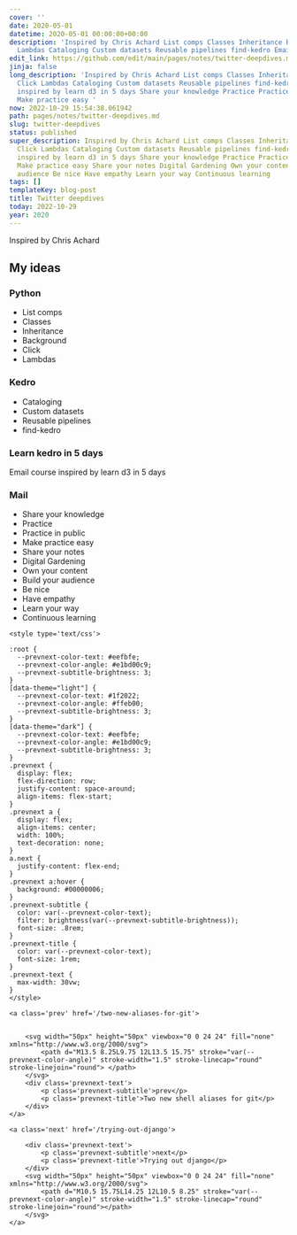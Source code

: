 ```yaml
---
cover: ''
date: 2020-05-01
datetime: 2020-05-01 00:00:00+00:00
description: 'Inspired by Chris Achard List comps Classes Inheritance Background Click
  Lambdas Cataloging Custom datasets Reusable pipelines find-kedro Email course inspired '
edit_link: https://github.com/edit/main/pages/notes/twitter-deepdives.md
jinja: false
long_description: 'Inspired by Chris Achard List comps Classes Inheritance Background
  Click Lambdas Cataloging Custom datasets Reusable pipelines find-kedro Email course
  inspired by learn d3 in 5 days Share your knowledge Practice Practice in public
  Make practice easy '
now: 2022-10-29 15:54:38.061942
path: pages/notes/twitter-deepdives.md
slug: twitter-deepdives
status: published
super_description: Inspired by Chris Achard List comps Classes Inheritance Background
  Click Lambdas Cataloging Custom datasets Reusable pipelines find-kedro Email course
  inspired by learn d3 in 5 days Share your knowledge Practice Practice in public
  Make practice easy Share your notes Digital Gardening Own your content Build your
  audience Be nice Have empathy Learn your way Continuous learning
tags: []
templateKey: blog-post
title: Twitter deepdives
today: 2022-10-29
year: 2020
---
```


Inspired by Chris Achard

## My ideas

### Python

* List comps
* Classes
* Inheritance
* Background
* Click
* Lambdas

### Kedro

* Cataloging
* Custom datasets
* Reusable pipelines
* find-kedro

### Learn kedro in 5 days

Email course inspired by learn d3 in 5 days

### Mail

* Share your knowledge
* Practice
* Practice in public
* Make practice easy
* Share your notes
* Digital Gardening
* Own your content
* Build your audience
* Be nice
* Have empathy
* Learn your way
* Continuous learning
<div class='prevnext'>

    <style type='text/css'>

    :root {
      --prevnext-color-text: #eefbfe;
      --prevnext-color-angle: #e1bd00c9;
      --prevnext-subtitle-brightness: 3;
    }
    [data-theme="light"] {
      --prevnext-color-text: #1f2022;
      --prevnext-color-angle: #ffeb00;
      --prevnext-subtitle-brightness: 3;
    }
    [data-theme="dark"] {
      --prevnext-color-text: #eefbfe;
      --prevnext-color-angle: #e1bd00c9;
      --prevnext-subtitle-brightness: 3;
    }
    .prevnext {
      display: flex;
      flex-direction: row;
      justify-content: space-around;
      align-items: flex-start;
    }
    .prevnext a {
      display: flex;
      align-items: center;
      width: 100%;
      text-decoration: none;
    }
    a.next {
      justify-content: flex-end;
    }
    .prevnext a:hover {
      background: #00000006;
    }
    .prevnext-subtitle {
      color: var(--prevnext-color-text);
      filter: brightness(var(--prevnext-subtitle-brightness));
      font-size: .8rem;
    }
    .prevnext-title {
      color: var(--prevnext-color-text);
      font-size: 1rem;
    }
    .prevnext-text {
      max-width: 30vw;
    }
    </style>
    
    <a class='prev' href='/two-new-aliases-for-git'>
    

        <svg width="50px" height="50px" viewbox="0 0 24 24" fill="none" xmlns="http://www.w3.org/2000/svg">
            <path d="M13.5 8.25L9.75 12L13.5 15.75" stroke="var(--prevnext-color-angle)" stroke-width="1.5" stroke-linecap="round" stroke-linejoin="round"> </path>
        </svg>
        <div class='prevnext-text'>
            <p class='prevnext-subtitle'>prev</p>
            <p class='prevnext-title'>Two new shell aliases for git</p>
        </div>
    </a>
    
    <a class='next' href='/trying-out-django'>
    
        <div class='prevnext-text'>
            <p class='prevnext-subtitle'>next</p>
            <p class='prevnext-title'>Trying out django</p>
        </div>
        <svg width="50px" height="50px" viewbox="0 0 24 24" fill="none" xmlns="http://www.w3.org/2000/svg">
            <path d="M10.5 15.75L14.25 12L10.5 8.25" stroke="var(--prevnext-color-angle)" stroke-width="1.5" stroke-linecap="round" stroke-linejoin="round"></path>
        </svg>
    </a>
  </div>